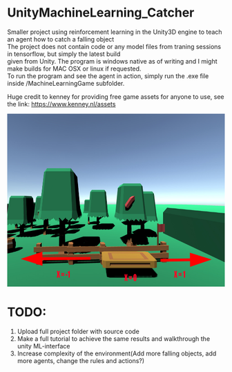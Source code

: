 # UnityMachineLearning_Catcher
Smaller project using reinforcement learning in the Unity3D engine to teach an agent how to catch a falling object</br>
The project does not contain code or any model files from traning sessions in tensorflow, but simply the latest build</br>
given from Unity. The program is windows native as of writing and I might make builds for MAC OSX or linux if requested.</br>
To run the program and see the agent in action, simply run the .exe file inside /MachineLearningGame subfolder. 

Huge credit to kenney for providing free game assets for anyone to use, see the link:
https://www.kenney.nl/assets

<img src="Training_figures/Axis_explanation.jpg" width="600" height="400">

# TODO:
1. Upload full project folder with source code
2. Make a full tutorial to achieve the same results and walkthrough the unity ML-interface
3. Increase complexity of the environment(Add more falling objects, add more agents, change the rules and actions?)




